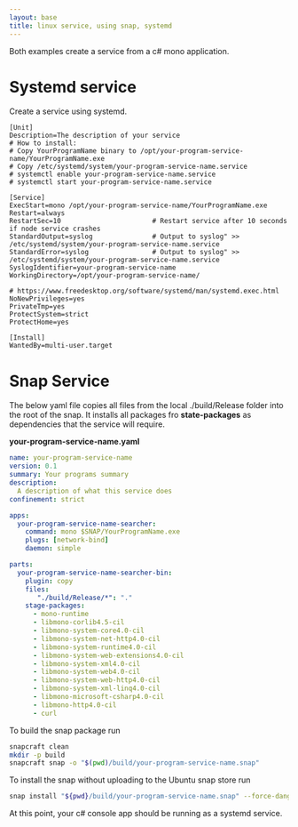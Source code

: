 ```yaml
---
layout: base
title: linux service, using snap, systemd
---
```


Both examples create a service from a c# mono application.


# Systemd service

Create a service using systemd.

```service
[Unit]
Description=The description of your service
# How to install:
# Copy YourProgramName binary to /opt/your-program-service-name/YourProgramName.exe
# Copy /etc/systemd/system/your-program-service-name.service
# systemctl enable your-program-service-name.service
# systemctl start your-program-service-name.service

[Service]
ExecStart=mono /opt/your-program-service-name/YourProgramName.exe
Restart=always
RestartSec=10                       # Restart service after 10 seconds if node service crashes
StandardOutput=syslog               # Output to syslog" >> /etc/systemd/system/your-program-service-name.service
StandardError=syslog                # Output to syslog" >> /etc/systemd/system/your-program-service-name.service
SyslogIdentifier=your-program-service-name
WorkingDirectory=/opt/your-program-service-name/

# https://www.freedesktop.org/software/systemd/man/systemd.exec.html
NoNewPrivileges=yes
PrivateTmp=yes
ProtectSystem=strict
ProtectHome=yes

[Install]
WantedBy=multi-user.target
```



# Snap Service

The below yaml file copies all files from the local ./build/Release folder into the root of the snap.  It installs all packages fro __state-packages__ as
dependencies that the service will require.

__your-program-service-name.yaml__

```yaml
name: your-program-service-name
version: 0.1
summary: Your programs summary
description: 
  A description of what this service does
confinement: strict

apps:
  your-program-service-name-searcher:
    command: mono $SNAP/YourProgramName.exe
    plugs: [network-bind]
    daemon: simple

parts:
  your-program-service-name-searcher-bin:
    plugin: copy
    files:
       "./build/Release/*": "."
    stage-packages:
      - mono-runtime
      - libmono-corlib4.5-cil
      - libmono-system-core4.0-cil
      - libmono-system-net-http4.0-cil
      - libmono-system-runtime4.0-cil
      - libmono-system-web-extensions4.0-cil
      - libmono-system-xml4.0-cil
      - libmono-system-web4.0-cil
      - libmono-system-web-http4.0-cil
      - libmono-system-xml-linq4.0-cil
      - libmono-microsoft-csharp4.0-cil
      - libmono-http4.0-cil
      - curl
```

To build the snap package run 

```bash
snapcraft clean
mkdir -p build
snapcraft snap -o "$(pwd)/build/your-program-service-name.snap"
```

To install the snap without uploading to the Ubuntu snap store run

```bash
snap install "${pwd}/build/your-program-service-name.snap" --force-dangerous'
```

At this point, your c# console app should be running as a systemd service.

